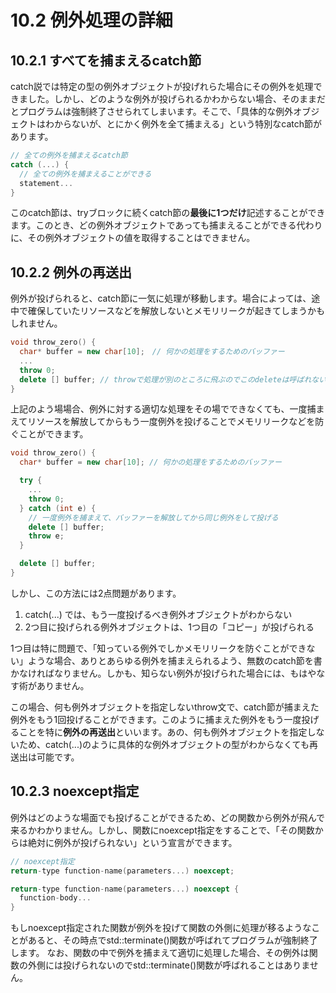 # 10.2 例外処理の詳細

## 10.2.1 すべてを捕まえるcatch節
catch説では特定の型の例外オブジェクトが投げれらた場合にその例外を処理できました。しかし、どのような例外が投げられるかわからない場合、そのままだとプログラムは強制終了させられてしまいます。そこで、「具体的な例外オブジェクトはわからないが、とにかく例外を全て捕まえる」という特別なcatch節があります。
```C++
// 全ての例外を捕まえるcatch節
catch (...) {
  // 全ての例外を捕まえることができる
  statement...
}
```
このcatch節は、tryブロックに続くcatch節の**最後に1つだけ**記述することができます。このとき、どの例外オブジェクトであっても捕まえることができる代わりに、その例外オブジェクトの値を取得することはできません。

## 10.2.2 例外の再送出
例外が投げられると、catch節に一気に処理が移動します。場合によっては、途中で確保していたリソースなどを解放しないとメモリリークが起きてしまうかもしれません。
```C++
void throw_zero() {
  char* buffer = new char[10];　// 何かの処理をするためのバッファー
  ...
  throw 0;
  delete [] buffer; // throwで処理が別のところに飛ぶのでこのdeleteは呼ばれない。
}
```

上記のよう場場合、例外に対する適切な処理をその場でできなくても、一度捕まえてリソースを解放してからもう一度例外を投げることでメモリリークなどを防ぐことができます。
```C++
void throw_zero() {
  char* buffer = new char[10]; // 何かの処理をするためのバッファー

  try {
    ...
    throw 0;
  } catch (int e) {
    // 一度例外を捕まえて、バッファーを解放してから同じ例外をして投げる
    delete [] buffer;
    throw e;
  }

  delete [] buffer;
}
```
しかし、この方法には2点問題があります。

1. catch(...) では、もう一度投げるべき例外オブジェクトがわからない
2. 2つ目に投げられる例外オブジェクトは、1つ目の「コピー」が投げられる

1つ目は特に問題で、「知っている例外でしかメモリリークを防ぐことができない」ような場合、ありとあらゆる例外を捕まえられるよう、無数のcatch節を書かなければなりません。しかも、知らない例外が投げられた場合には、もはやなす術がありません。

この場合、何も例外オブジェクトを指定しないthrow文で、catch節が捕まえた例外をもう1回投げることができます。このように捕まえた例外をもう一度投げることを特に**例外の再送出**といいます。あの、何も例外オブジェクトを指定しないため、catch(...)のように具体的な例外オブジェクトの型がわからなくても再送出は可能です。

## 10.2.3 noexcept指定
例外はどのような場面でも投げることができるため、どの関数から例外が飛んで来るかわかりません。しかし、関数にnoexcept指定をすることで、「その関数からは絶対に例外が投げられない」という宣言ができます。
```C++
// noexcept指定
return-type function-name(parameters...) noexcept;

return-type function-name(parameters...) noexcept {
  function-body...
}
```
もしnoexcept指定された関数が例外を投げて関数の外側に処理が移るようなことがあると、その時点でstd::terminate()関数が呼ばれてプログラムが強制終了します。
なお、関数の中で例外を捕まえて適切に処理した場合、その例外は関数の外側には投げられないのでstd::terminate()関数が呼ばれることはありません。